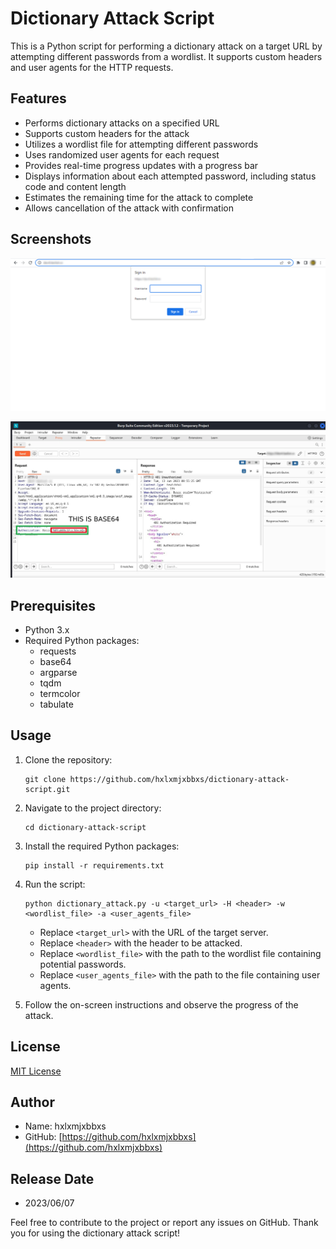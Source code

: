 # Dictionary Attack Script

This is a Python script for performing a dictionary attack on a target URL by attempting different passwords from a wordlist. It supports custom headers and user agents for the HTTP requests.

## Features
- Performs dictionary attacks on a specified URL
- Supports custom headers for the attack
- Utilizes a wordlist file for attempting different passwords
- Uses randomized user agents for each request
- Provides real-time progress updates with a progress bar
- Displays information about each attempted password, including status code and content length
- Estimates the remaining time for the attack to complete
- Allows cancellation of the attack with confirmation

## Screenshots

![Alt Text](https://github.com/hxlxmjxbbxs/defuse/blob/main/img/defuse%20(3).jpg?raw=true)

![Alt Text](https://github.com/hxlxmjxbbxs/defuse/blob/main/img/defuse%20(4).jpg?raw=true)


## Prerequisites
- Python 3.x
- Required Python packages:
  - requests
  - base64
  - argparse
  - tqdm
  - termcolor
  - tabulate

## Usage

1. Clone the repository:
   ```
   git clone https://github.com/hxlxmjxbbxs/dictionary-attack-script.git
   ```

2. Navigate to the project directory:
   ```
   cd dictionary-attack-script
   ```

3. Install the required Python packages:
   ```
   pip install -r requirements.txt
   ```

4. Run the script:
   ```
   python dictionary_attack.py -u <target_url> -H <header> -w <wordlist_file> -a <user_agents_file>
   ```

   - Replace `<target_url>` with the URL of the target server.
   - Replace `<header>` with the header to be attacked.
   - Replace `<wordlist_file>` with the path to the wordlist file containing potential passwords.
   - Replace `<user_agents_file>` with the path to the file containing user agents.

5. Follow the on-screen instructions and observe the progress of the attack.

## License
[MIT License](LICENSE)

## Author
- Name: hxlxmjxbbxs
- GitHub: [https://github.com/hxlxmjxbbxs](https://github.com/hxlxmjxbbxs)

## Release Date
- 2023/06/07

Feel free to contribute to the project or report any issues on GitHub. Thank you for using the dictionary attack script!
